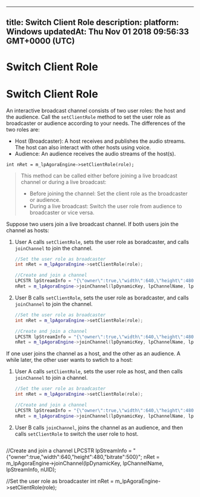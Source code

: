 
---
title: Switch Client Role
description: 
platform: Windows
updatedAt: Thu Nov 01 2018 09:56:33 GMT+0000 (UTC)
---
# Switch Client Role
# Switch Client Role
An interactive broadcast channel consists of two user roles: the host and the audience. Call the <code>setClientRole</code> method to set the user role as broadcaster or audience according to your needs. The differences of the two roles are:

-   Host (Broadcaster): A host receives and publishes the audio streams. The host can also interact with other hosts using voice.
-   Audience: An audience receives the audio streams of the host(s).

```
int nRet = m_lpAgoraEngine->setClientRole(role);
```

> This method can be called either before joining a live broadcast channel or during a live broadcast:
> 
>  - Before joining the channel: Set the client role as the broadcaster or audience.
>  -  During a live broadcast: Switch the user role from audience to broadcaster or vice versa.

Suppose two users join a live broadcast channel. If both users join the channel as hosts:

1. User A calls `setClientRole`, sets the user role as boradcaster, and calls `joinChannel` to join the channel.

   ```cpp
   //Set the user role as broadcaster
   int nRet = m_lpAgoraEngine->setClientRole(role);
   
   //Create and join a channel
   LPCSTR lpStreamInfo = "{\"owner\":true,\"width\":640,\"height\":480,\"bitrate\":500}";
   nRet = m_lpAgoraEngine->joinChannel(lpDynamicKey, lpChannelName, lpStreamInfo, nUID);
   ```
	 
2. User B calls `setClientRole`, sets the user role as boradcaster, and calls `joinChannel` to join the channel.

   ```cpp
   //Set the user role as broadcaster
   int nRet = m_lpAgoraEngine->setClientRole(role);
   
   //Create and join a channel
   LPCSTR lpStreamInfo = "{\"owner\":true,\"width\":640,\"height\":480,\"bitrate\":500}";
   nRet = m_lpAgoraEngine->joinChannel(lpDynamicKey, lpChannelName, lpStreamInfo, nUID);
   ```

If one user joins the channel as a host, and the other as an audience. A while later, the other user wants to swtich to a host:

1. User A calls `setClientRole`, sets the user role as host, and then calls `joinChannel` to join a channel.

   ```cpp
   //Set the user role as broadcaster
   int nRet = m_lpAgoraEngine->setClientRole(role);
   
   //Create and join a channel
   LPCSTR lpStreamInfo = "{\"owner\":true,\"width\":640,\"height\":480,\"bitrate\":500}";
   nRet = m_lpAgoraEngine->joinChannel(lpDynamicKey, lpChannelName, lpStreamInfo, nUID);
   ```

2. User B calls `joinChannel`, joins the channel as an audience, and then calls `setClientRole` to switch the user role to host.

   ```cpp
//Create and join a channel
   LPCSTR lpStreamInfo = "{\"owner\":true,\"width\":640,\"height\":480,\"bitrate\":500}";
   nRet = m_lpAgoraEngine->joinChannel(lpDynamicKey, lpChannelName, lpStreamInfo, nUID);
	 
   //Set the user role as broadcaster
   int nRet = m_lpAgoraEngine->setClientRole(role);
   ```
